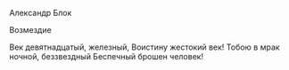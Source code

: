 Александр Блок

Возмездие

Век девятнадцатый, железный,
Воистину жестокий век!
Тобою в мрак ночной, беззвездный
Беспечный брошен человек!
